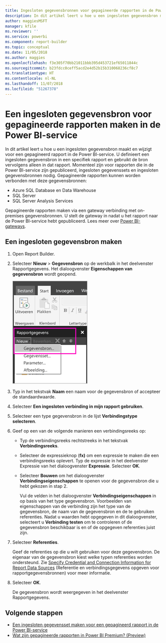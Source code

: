 ```yaml
---
title: Ingesloten gegevensbronnen voor gepagineerde rapporten in de Power BI-service | Microsoft Docs
description: In dit artikel leert u hoe u een ingesloten gegevensbron maakt en wijzigt in een gepagineerd rapport in de Power BI-service.
author: maggiesMSFT
manager: kfile
ms.reviewer: ''
ms.service: powerbi
ms.component: report-builder
ms.topic: conceptual
ms.date: 11/05/2018
ms.author: maggies
ms.openlocfilehash: f3e305f70bb21011bbb395d453721ef65011844c
ms.sourcegitcommit: b23fdcc0ceff5acd2e4d52b15b310068236cf8c7
ms.translationtype: HT
ms.contentlocale: nl-NL
ms.lasthandoff: 11/07/2018
ms.locfileid: "51267378"
---
```

# <a name="create-an-embedded-data-source-for-paginated-reports-in-the-power-bi-service"></a>Een ingesloten gegevensbron voor gepagineerde rapporten maken in de Power BI-service
In dit artikel leert u hoe u een ingesloten gegevensbron maakt en wijzigt voor een gepagineerd rapport in de Power BI-service. U definieert een ingesloten gegevensbron in een specifiek rapport en gebruikt de bron vervolgens alleen in dat rapport. Momenteel zijn voor rapporten die in de Power BI-service zijn gepubliceerd, ingesloten gegevenssets en ingesloten gegevensbronnen nodig. Gepagineerde rapporten kunnen worden verbonden met deze gegevensbronnen:

- Azure SQL Database en Data Warehouse
- SQL Server
- SQL Server Analysis Services 

Gepagineerde rapporten maken via een gateway verbinding met on-premises gegevensbronnen. U stelt de gateway in nadat u het rapport naar de Power BI-service hebt gepubliceerd. Lees meer over [Power BI-gateways](service-gateway-getting-started.md). 

## <a name="create-an-embedded-data-source"></a>Een ingesloten gegevensbron maken
  
1. Open Report Builder.

1. Selecteer **Nieuw** > **Gegevensbron** op de werkbalk in het deelvenster Rapportgegevens. Het dialoogvenster **Eigenschappen van gegevensbron** wordt geopend.

    ![Nieuwe gegevensbron](media/paginated-reports-embedded-data-source/power-bi-paginated-new-data-source.png)
  
2.  Typ in het tekstvak **Naam** een naam voor de gegevensbron of accepteer de standaardwaarde.  
  
3.  Selecteer **Een ingesloten verbinding in mijn rapport gebruiken**.  
  
1.  Selecteer een type gegevensbron in de lijst **Verbindingstype selecteren**. 

1.  Geef op een van de volgende manieren een verbindingsreeks op:  
  
    -   Typ de verbindingsreeks rechtstreeks in het tekstvak **Verbindingsreeks**. 
  
    -   Selecteer de expressieknop (**fx)** om een expressie te maken die een verbindingsreeks oplevert. Typ de expressie in het deelvenster Expressie van het dialoogvenster **Expressie**. Selecteer **OK**. 
  
    -   Selecteer **Bouwen** om het dialoogvenster **Verbindingseigenschappen** te openen voor de gegevensbron die u hebt gekozen in stap 2.  
  
        Vul de velden in het dialoogvenster **Verbindingseigenschappen** in op basis van het type gegevensbron. Voorbeelden van eigenschappen van de verbinding zijn het type van de gegevensbron, de naam van de gegevensbron en de te gebruiken referenties. Nadat u waarden hebt opgegeven in dit dialoogvenster, selecteert u **Verbinding testen** om te controleren of de gegevensbron beschikbaar is en of de opgegeven referenties juist zijn.  
  
4.  Selecteer **Referenties**.  
  
     Geef de referenties op die u wilt gebruiken voor deze gegevensbron. De eigenaar van de gegevensbron kiest welke typen referenties worden ondersteund. Zie [Specify Credential and Connection Information for Report Data Sources](https://docs.microsoft.com/sql/reporting-services/report-data/specify-credential-and-connection-information-for-report-data-sources) (Referentie en verbindingsgegevens opgeven voor rapportgegevensbronnen) voor meer informatie.
  
5.  Selecteer **OK**.  
  
     De gegevensbron wordt weergegeven in het deelvenster Rapportgegevens.  

## <a name="next-steps"></a>Volgende stappen

- [Een ingesloten gegevensset maken voor een gepagineerd rapport in de Power BI-service](paginated-reports-create-embedded-dataset.md)
- [Wat zijn gepagineerde rapporten in Power BI Premium? (Preview)](paginated-reports-report-builder-power-bi.md)